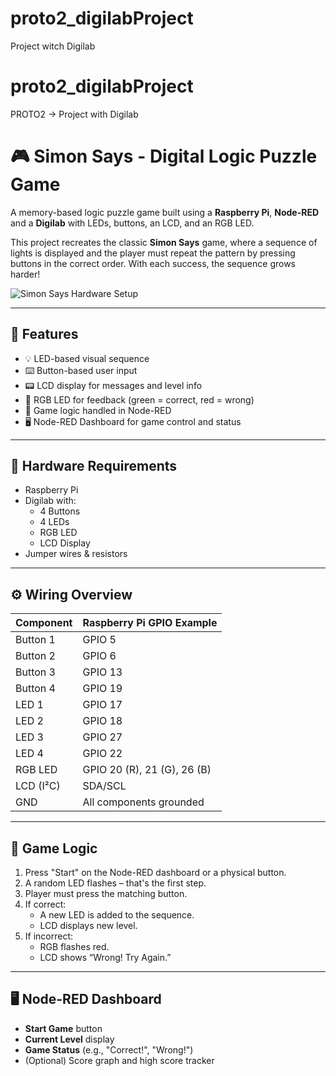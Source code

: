 # proto2_digilabProject
Project witch Digilab

# proto2_digilabProject
PROTO2 -> Project with Digilab

# 🎮 Simon Says - Digital Logic Puzzle Game

A memory-based logic puzzle game built using a **Raspberry Pi**, **Node-RED** and a **Digilab** with LEDs, buttons, an LCD, and an RGB LED.

This project recreates the classic **Simon Says** game, where a sequence of lights is displayed and the player must repeat the pattern by pressing buttons in the correct order. With each success, the sequence grows harder!

![Simon Says Hardware Setup](images/SimonGame.png)

---

## 🧩 Features

- 💡 LED-based visual sequence
- ⌨️ Button-based user input
- 📟 LCD display for messages and level info
- 🌈 RGB LED for feedback (green = correct, red = wrong)
- 🧠 Game logic handled in Node-RED
- 🖥️ Node-RED Dashboard for game control and status

---

## 🔧 Hardware Requirements

- Raspberry Pi 
- Digilab with:
  - 4 Buttons
  - 4 LEDs
  - RGB LED
  - LCD Display
- Jumper wires & resistors

---

## ⚙️ Wiring Overview

| Component | Raspberry Pi GPIO Example |
|----------|----------------------------|
| Button 1 | GPIO 5                     |
| Button 2 | GPIO 6                     |
| Button 3 | GPIO 13                    |
| Button 4 | GPIO 19                    |
| LED 1    | GPIO 17                    |
| LED 2    | GPIO 18                    |
| LED 3    | GPIO 27                    |
| LED 4    | GPIO 22                    |
| RGB LED  | GPIO 20 (R), 21 (G), 26 (B)|
| LCD (I²C)| SDA/SCL                    |
| GND      | All components grounded    |

---

## 🧠 Game Logic

1. Press "Start" on the Node-RED dashboard or a physical button.
2. A random LED flashes – that's the first step.
3. Player must press the matching button.
4. If correct:
   - A new LED is added to the sequence.
   - LCD displays new level.
5. If incorrect:
   - RGB flashes red.
   - LCD shows “Wrong! Try Again.”

---

## 🖥️ Node-RED Dashboard

- **Start Game** button
- **Current Level** display
- **Game Status** (e.g., "Correct!", "Wrong!")
- (Optional) Score graph and high score tracker

